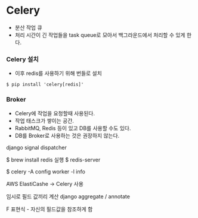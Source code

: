 # Celery

- 분산 작업 큐
- 처리 시간이 긴 작업들을 task queue로 모아서 백그라운드에서 처리할 수 있게 한다.

### Celery 설치

- 이후 redis를 사용하기 위해 번들로 설치

```
$ pip install 'celery[redis]'
```

### Broker

- Celery에 작업을 요청할때 사용된다.
- 작업 태스크가 쌓이는 공간.
- RabbitMQ, Redis 등이 있고 DB를 사용할 수도 있다.
- DB를 Broker로 사용하는 것은 권장하지 않는다.




django signal dispatcher


$ brew install redis
실행
$ redis-server

$ celery -A config worker -l info

AWS ElastiCashe
-> Celery 사용








임시로 필드 값끼리 계산
django aggregate / annotate

F 표현식 - 자신의 필드값을 참조하게 함


